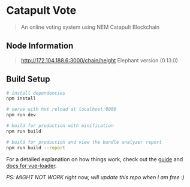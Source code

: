 # Catapult Vote

> An online voting system using NEM Catapult Blockchain

## Node Information
> http://172.104.188.6:3000/chain/height
Elephant version (0.13.0)

## Build Setup

``` bash
# install dependencies
npm install

# serve with hot reload at localhost:8080
npm run dev

# build for production with minification
npm run build

# build for production and view the bundle analyzer report
npm run build --report
```

For a detailed explanation on how things work, check out the [guide](http://vuejs-templates.github.io/webpack/) and [docs for vue-loader](http://vuejs.github.io/vue-loader).

*PS: MIGHT NOT WORK right now, will update this repo when I am free :)*
